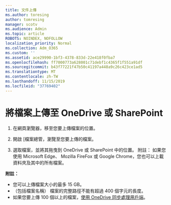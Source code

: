 ```yaml
---
title: 文件上傳
ms.author: toresing
author: tomresing
manager: scotv
ms.audience: Admin
ms.topic: article
ROBOTS: NOINDEX, NOFOLLOW
localization_priority: Normal
ms.collection: Adm_O365
ms.custom: ''
ms.assetid: ace29990-1bf3-4378-833d-22e418f0fba7
ms.openlocfilehash: ff7000773a628001c71debf1c4365f1f551a91df
ms.sourcegitcommit: b43f77221f47b50c41197a448a9c26c423ce1ad5
ms.translationtype: MT
ms.contentlocale: zh-TW
ms.lasthandoff: 11/15/2019
ms.locfileid: "37769402"
---
```

# <a name="upload-files-to-onedrive-or-sharepoint"></a>將檔案上傳至 OneDrive 或 SharePoint

1. 在網頁瀏覽器，移至您要上傳檔案的位置。
    
2. 開啟 [檔案總管，瀏覽至您要上傳的檔案。
    
3. 選取檔案，並將其拖曳到 OneDrive 或 SharePoint 中的位置。 附註： 如果您使用 Microsoft Edge、 Mozilla FireFox 或 Google Chrome，您也可以上載資料夾及其中的所有檔案。
    
**附註：**

- 您可以上傳檔案大小的最多 15 GB。 
- （包括檔案名稱） 檔案的完整路徑不能有超過 400 個字元的長度。 
- 如果您要上傳 100 個以上的檔案，[使用 OneDrive 同步處理用戶端](https://go.microsoft.com/fwlink/?linkid=866427)。 
  


